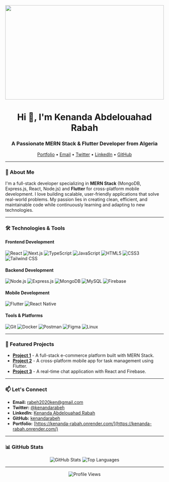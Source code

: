 <img align="center" width="100%" height="300" src="https://i.pinimg.com/originals/d4/81/f3/d481f3c72e283309071f79e01b05c06d.gif">

<h1 align="center">Hi 👋, I'm Kenanda Abdelouahad Rabah</h1>
<h3 align="center">A Passionate MERN Stack & Flutter Developer from Algeria</h3>

<p align="center">
  <a href="https://kenanda-rabah.onrender.com/" target="_blank">Portfolio</a> •
  <a href="mailto:rabeh2020ken@gmail.com">Email</a> •
  <a href="https://twitter.com/kenandarabeh" target="_blank">Twitter</a> •
  <a href="https://linkedin.com/in/kenanda-abdelouahad-rabah" target="_blank">LinkedIn</a> •
  <a href="https://github.com/kenandarabeh" target="_blank">GitHub</a>
</p>

---

### 🚀 About Me

I'm a full-stack developer specializing in **MERN Stack** (MongoDB, Express.js, React, Node.js) and **Flutter** for cross-platform mobile development. I love building scalable, user-friendly applications that solve real-world problems. My passion lies in creating clean, efficient, and maintainable code while continuously learning and adapting to new technologies.

---

### 🛠️ Technologies & Tools

#### Frontend Development
![React](https://img.shields.io/badge/-React-61DAFB?logo=react&logoColor=white)
![Next.js](https://img.shields.io/badge/-Next.js-000000?logo=next.js&logoColor=white)
![TypeScript](https://img.shields.io/badge/-TypeScript-3178C6?logo=typescript&logoColor=white)
![JavaScript](https://img.shields.io/badge/-JavaScript-F7DF1E?logo=javascript&logoColor=black)
![HTML5](https://img.shields.io/badge/-HTML5-E34F26?logo=html5&logoColor=white)
![CSS3](https://img.shields.io/badge/-CSS3-1572B6?logo=css3&logoColor=white)
![Tailwind CSS](https://img.shields.io/badge/-Tailwind_CSS-38B2AC?logo=tailwind-css&logoColor=white)

#### Backend Development
![Node.js](https://img.shields.io/badge/-Node.js-339933?logo=node.js&logoColor=white)
![Express.js](https://img.shields.io/badge/-Express.js-000000?logo=express&logoColor=white)
![MongoDB](https://img.shields.io/badge/-MongoDB-47A248?logo=mongodb&logoColor=white)
![MySQL](https://img.shields.io/badge/-MySQL-4479A1?logo=mysql&logoColor=white)
![Firebase](https://img.shields.io/badge/-Firebase-FFCA28?logo=firebase&logoColor=black)

#### Mobile Development
![Flutter](https://img.shields.io/badge/-Flutter-02569B?logo=flutter&logoColor=white)
![React Native](https://img.shields.io/badge/-React_Native-61DAFB?logo=react&logoColor=white)

#### Tools & Platforms
![Git](https://img.shields.io/badge/-Git-F05032?logo=git&logoColor=white)
![Docker](https://img.shields.io/badge/-Docker-2496ED?logo=docker&logoColor=white)
![Postman](https://img.shields.io/badge/-Postman-FF6C37?logo=postman&logoColor=white)
![Figma](https://img.shields.io/badge/-Figma-F24E1E?logo=figma&logoColor=white)
![Linux](https://img.shields.io/badge/-Linux-FCC624?logo=linux&logoColor=black)

---

### 📂 Featured Projects

- **[Project 1](https://github.com/kenandarabeh/project1)** - A full-stack e-commerce platform built with MERN Stack.
- **[Project 2](https://github.com/kenandarabeh/project2)** - A cross-platform mobile app for task management using Flutter.
- **[Project 3](https://github.com/kenandarabeh/project3)** - A real-time chat application with React and Firebase.

---

### 📫 Let's Connect

- **Email:** [rabeh2020ken@gmail.com](mailto:rabeh2020ken@gmail.com)
- **Twitter:** [@kenandarabeh](https://twitter.com/kenandarabeh)
- **LinkedIn:** [Kenanda Abdelouahad Rabah](https://linkedin.com/in/kenanda-abdelouahad-rabah)
- **GitHub:** [kenandarabeh](https://github.com/kenandarabeh)
- **Portfolio:** [https://kenanda-rabah.onrender.com/](https://kenanda-rabah.onrender.com/)

---

### 📊 GitHub Stats

<p align="center">
  <img src="https://github-readme-stats.vercel.app/api?username=kenandarabeh&show_icons=true&theme=dark" alt="GitHub Stats" />
  <img src="https://github-readme-stats.vercel.app/api/top-langs/?username=kenandarabeh&layout=compact&theme=dark" alt="Top Languages" />
</p>

---

<p align="center">
  <img src="https://komarev.com/ghpvc/?username=kenandarabeh&color=blue&style=flat" alt="Profile Views" />
</p>
